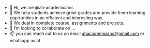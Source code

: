 - 👋 Hi, we are @ah-academicians
- 👀 We help students achieve great grades and provide them learning opprtunities in an efficient and interesting way.
- 🌱 We deal in complete course, assignments and projects.
- 💞️ I’m looking to collaborate on ...
- 📫 you can reach out to us on email ahacademicians@gmail.com or whatsapp us at 

<!---
ah-academicians/ah-academicians is a ✨ special ✨ repository because its `README.md` (this file) appears on your GitHub profile.
You can click the Preview link to take a look at your changes.
--->
